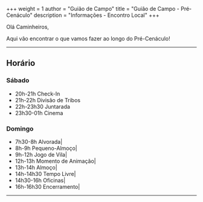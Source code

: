 +++
weight = 1
author = "Guião de Campo"
title = "Guião de Campo - Pré-Cenáculo" 
description = "Informações - Encontro Local" 
+++

Olá Caminheiros,

Aqui vão encontrar o que vamos fazer ao longo do Pré-Cenáculo!

---

## Horário

### Sábado
- 20h-21h   Check-In
- 21h-22h   Divisão de Tribos
- 22h-23h30 Juntarada
- 23h30-01h Cinema

### Domingo
- 7h30-8h   Alvorada|
- 8h-9h     Pequeno-Almoço|
- 9h-12h    Jogo de Vila|
- 12h-13h   Momento de Animação|
- 13h-14h   Almoço|
- 14h-14h30 Tempo Livre|
- 14h30-16h Oficinas| 
- 16h-16h30 Encerramento|

---

